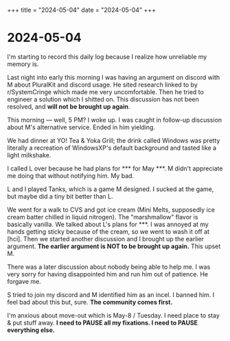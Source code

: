 +++
title = "2024-05-04"
date = "2024-05-04"
+++

# 2024-05-04

I'm starting to record this daily log because I realize how unreliable my
memory is.

Last night into early this morning I was having an argument on discord with M
about PluralKit and discord usage. He sited research linked to by
r/SystemCringe which made me very uncomfortable. Then he tried to engineer a
solution which I shitted on. This discussion has not been resolved, and **will
not be brought up again**.

This morning — well, 5 PM? I woke up. I was caught in follow-up discussion
about M's alternative service. Ended in him yielding.

We had dinner at YO! Tea & Yoka Grill; the drink called Windows was pretty
literally a recreation of WindowsXP's default background and tasted like a
light milkshake.

I called L over because he had plans for \*\*\* for May \*\*\*. M didn't
appreciate me doing that without notifying him. My bad.

L and I played Tanks, which is a game M designed. I sucked at the game, but
maybe did a tiny bit better than L.

We went for a walk to CVS and got ice cream (Mini Melts, supposedly ice cream
batter chilled in liquid nitrogen). The "marshmallow" flavor is basically
vanilla. We talked about L's plans for \*\*\*. I was annoyed at my hands
getting sticky because of the cream, so we went to wash it off at \[hci\]. Then
we started another discussion and I brought up the earlier argument. **The
earlier argument is NOT to be brought up again.** This upset M.

There was a later discussion about nobody being able to help me. I was very
sorry for having disappointed him and run him out of patience. He forgave me.

S tried to join my discord and M identified him as an incel. I banned him. I
feel bad about this but, sure. **The community comes first.**

I'm anxious about move-out which is May-8  / Tuesday. I need place to stay &
put stuff away. **I need to PAUSE all my fixations. I need to PAUSE everything
else.**
